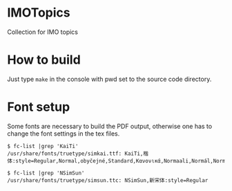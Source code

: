 # IMOTopics
Collection for IMO topics

# How to build
Just type `make` in the console with pwd set to the source code directory.

# Font setup
Some fonts are necessary to build the PDF output, otherwise one has to change the font settings in the tex files.

```
$ fc-list |grep 'KaiTi'
/usr/share/fonts/truetype/simkai.ttf: KaiTi,楷体:style=Regular,Normal,obyčejné,Standard,Κανονικά,Normaali,Normál,Normale,Standaard,Normalny,Обычный,Normálne,Navadno,Arrunta

$ fc-list |grep 'NSimSun'
/usr/share/fonts/truetype/simsun.ttc: NSimSun,新宋体:style=Regular
```